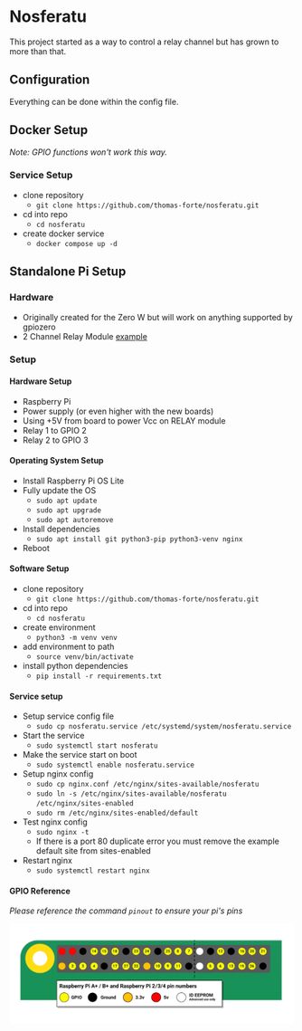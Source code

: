 # Nosferatu

This project started as a way to control a relay channel but has grown to more than that.

## Configuration

Everything can be done within the config file.

## Docker Setup

*Note: GPIO functions won't work this way.*

### Service Setup

- clone repository
  - `git clone https://github.com/thomas-forte/nosferatu.git`
- cd into repo
  - `cd nosferatu`
- create docker service
  - `docker compose up -d`

## Standalone Pi Setup

### Hardware

- Originally created for the Zero W but will work on anything supported by gpiozero
- 2 Channel Relay Module [example](https://github.com/thomas-forte/nosferatu/blob/master/docs/relay%20module.jpg?raw=true)

### Setup

#### Hardware Setup

- Raspberry Pi
- Power supply (or even higher with the new boards)
- Using +5V from board to power Vcc on RELAY module
- Relay 1 to GPIO 2
- Relay 2 to GPIO 3

#### Operating System Setup

- Install Raspberry Pi OS Lite
- Fully update the OS
  - `sudo apt update`
  - `sudo apt upgrade`
  - `sudo apt autoremove`
- Install dependencies
  - `sudo apt install git python3-pip python3-venv nginx`
- Reboot

#### Software Setup

- clone repository
  - `git clone https://github.com/thomas-forte/nosferatu.git`
- cd into repo
  - `cd nosferatu`
- create environment
  - `python3 -m venv venv`
- add environment to path
  - `source venv/bin/activate`
- install python dependencies
  - `pip install -r requirements.txt`

#### Service setup

- Setup service config file
  - `sudo cp nosferatu.service /etc/systemd/system/nosferatu.service`
- Start the service
  - `sudo systemctl start nosferatu`
- Make the service start on boot
  - `sudo systemctl enable nosferatu.service`
- Setup nginx config
  - `sudo cp nginx.conf /etc/nginx/sites-available/nosferatu`
  - `sudo ln -s /etc/nginx/sites-available/nosferatu /etc/nginx/sites-enabled`
  - `sudo rm /etc/nginx/sites-enabled/default`
- Test nginx config
  - `sudo nginx -t`
  - If there is a port 80 duplicate error you must remove the example default site from sites-enabled
- Restart nginx
  - `sudo systemctl restart nginx`

#### GPIO Reference

*Please reference the command `pinout` to ensure your pi's pins*

![image of pi zero pins](https://github.com/thomas-forte/nosferatu/blob/master/docs/raspberry%20pi%20gpio.png?raw=true)
